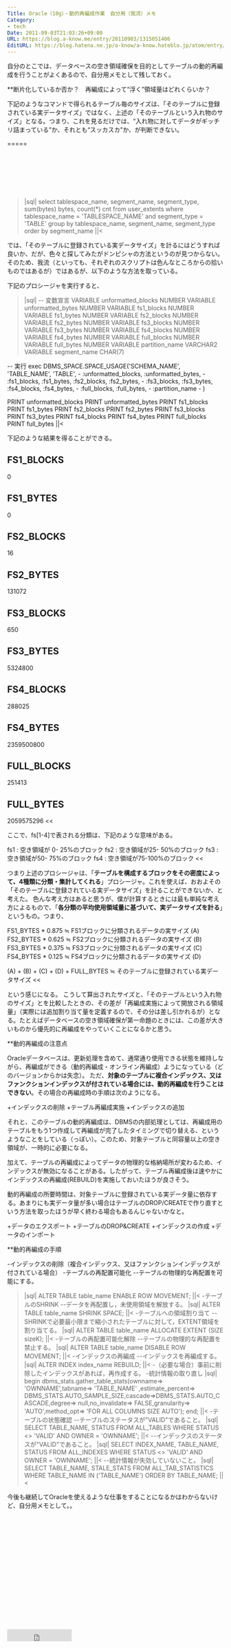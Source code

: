 ```yaml
---
Title: Oracle（10g）・動的再編成作業　自分用（我流）メモ
Category:
- tech
Date: 2011-09-03T21:03:26+09:00
URL: https://blog.a-know.me/entry/20110903/1315051406
EditURL: https://blog.hatena.ne.jp/a-know/a-know.hateblo.jp/atom/entry/12921228815727979462
---
```





自分のとこでは、データベースの空き領域確保を目的としてテーブルの動的再編成を行うことがよくあるので、自分用メモとして残しておく。



**断片化しているか否か？　再編成によって“浮く”領域量はどれくらいか？

下記のようなコマンドで得られるテーブル毎のサイズは、「そのテーブルに登録されている実データサイズ」ではなく、上述の「そのテーブルという入れ物のサイズ」となる。つまり、これを見るだけでは、“入れ物に対してデータがギッチリ詰まっている”か、それとも“スッカスカ”か、が判断できない。

=====

<script async src="//pagead2.googlesyndication.com/pagead/js/adsbygoogle.js"></script>
<!-- article-top -->
<ins class="adsbygoogle"
     style="display:inline-block;width:728px;height:90px"
     data-ad-client="ca-pub-3463034538369189"
     data-ad-slot="8367620130"></ins>
<script>
(adsbygoogle = window.adsbygoogle || []).push({});
</script>


>|sql|
select tablespace_name, segment_name, segment_type, sum(bytes) bytes, count(*) cnt
from user_extents
where tablespace_name = 'TABLESPACE_NAME' and
segment_type = 'TABLE'
group by tablespace_name, segment_name, segment_type
order by segment_name
||<


では、「そのテーブルに登録されている実データサイズ」を計るにはどうすれば良いか、だが、色々と探してみたがドンピシャの方法というのが見つからない。そのため、我流（といっても、それぞれのスクリプトは色んなところからの拾いものではあるが）ではあるが、以下のような方法を取っている。


下記のプロシージャを実行すると、


>|sql|
-- 変数宣言
VARIABLE unformatted_blocks NUMBER
VARIABLE unformatted_bytes  NUMBER
VARIABLE fs1_blocks         NUMBER
VARIABLE fs1_bytes          NUMBER
VARIABLE fs2_blocks         NUMBER
VARIABLE fs2_bytes          NUMBER
VARIABLE fs3_blocks         NUMBER
VARIABLE fs3_bytes          NUMBER
VARIABLE fs4_blocks         NUMBER
VARIABLE fs4_bytes          NUMBER
VARIABLE full_blocks        NUMBER
VARIABLE full_bytes         NUMBER
VARIABLE partition_name     VARCHAR2
VARIABLE segment_name       CHAR(7)

-- 実行
exec DBMS_SPACE.SPACE_USAGE('SCHEMA_NAME', 'TABLE_NAME', 'TABLE', -
       :unformatted_blocks, :unformatted_bytes, -
       :fs1_blocks, :fs1_bytes, :fs2_blocks, :fs2_bytes, -
       :fs3_blocks, :fs3_bytes, :fs4_blocks, :fs4_bytes, -
       :full_blocks, :full_bytes, -
       :partition_name -
)

PRINT unformatted_blocks
PRINT unformatted_bytes
PRINT fs1_blocks
PRINT fs1_bytes
PRINT fs2_blocks
PRINT fs2_bytes
PRINT fs3_blocks
PRINT fs3_bytes
PRINT fs4_blocks
PRINT fs4_bytes
PRINT full_blocks
PRINT full_bytes
||<


下記のような結果を得ることができる。


>>
FS1_BLOCKS
----------
0


 FS1_BYTES
----------
0


FS2_BLOCKS
----------
16


 FS2_BYTES
----------
131072


FS3_BLOCKS
----------
650


 FS3_BYTES
----------
5324800


FS4_BLOCKS
----------
288025


 FS4_BYTES
----------
2359500800


FULL_BLOCKS
-----------
251413


FULL_BYTES
----------
2059575296
<<



ここで、fs[1-4]で表される分類は、下記のような意味がある。


>>
fs1 : 空き領域が 0- 25%のブロック
fs2 : 空き領域が25- 50%のブロック
fs3 : 空き領域が50- 75%のブロック
fs4 : 空き領域が75-100%のブロック
<<


つまり上述のプロシージャは、「<span class="deco" style="font-weight:bold;">テーブルを構成するブロックをその密度によって、4種類に分類・集計してくれる</span>」プロシージャ。これを使えば、おおよその「そのテーブルに登録されている実データサイズ」を計ることができないか、と考えた。
色んな考え方はあると思うが、僕が計算するときには最も単純な考え方によるもので、「<span class="deco" style="font-weight:bold;">各分類の平均使用領域量に基づいて、実データサイズを計る</span>」というもの。つまり、


>>
FS1_BYTES * 0.875 ≒ FS1ブロックに分類されるデータの実サイズ (A)
FS2_BYTES * 0.625 ≒ FS2ブロックに分類されるデータの実サイズ (B)
FS3_BYTES * 0.375 ≒ FS3ブロックに分類されるデータの実サイズ (C)
FS4_BYTES * 0.125 ≒ FS4ブロックに分類されるデータの実サイズ (D)

(A) + (B) + (C) + (D) + FULL_BYTES ≒ そのテーブルに登録されている実データサイズ
<<


という感じになる。
こうして算出されたサイズと、「そのテーブルという入れ物のサイズ」とを比較したときの、その差が「再編成実施によって開放される領域量」（実際には追加割り当て量を定義するので、その分は差し引かれるが）となる。たとえばデータベースの空き領域確保が第一命題のときには、この差が大きいものから優先的に再編成をやっていくことになるかと思う。



**動的再編成の注意点

Oracleデータベースは、更新処理を含めて、通常通り使用できる状態を維持しながら、再編成ができる（動的再編成・オンライン再編成）ようになっている（どのバージョンからかは失念）。
ただ、<span class="deco" style="font-weight:bold;">対象のテーブルに複合インデックス、又はファンクションインデックスが付されている場合には、動的再編成を行うことはできない</span>。その場合の再編成時の手順は次のようになる。



+インデックスの削除
+テーブル再編成実施
+インデックスの追加



それと、このテーブルの動的再編成は、DBMSの内部処理としては、再編成用のテーブルをもう1つ作成して再編成が完了したタイミングで切り替える、というようなことをしている（っぽい）。このため、対象テーブルと同容量以上の空き領域が、一時的に必要になる。

加えて、テーブルの再編成によってデータの物理的な格納場所が変わるため、インデックスが無効になることがある。したがって、テーブル再編成後は速やかにインデックスの再編成(REBUILD)を実施しておいたほうが良さそう。

動的再編成の所要時間は、対象テーブルに登録されている実データ量に依存する。あまりにも実データ量が多い場合はテーブルのDROP/CREATEで作り直すという方法を取ったほうが早く終わる場合もあるんじゃないかなと。



+データのエクスポート
+テーブルのDROP&CREATE
+インデックスの作成
+データのインポート



**動的再編成の手順

-インデックスの削除（複合インデックス、又はファンクションインデックスが付されている場合）
-テーブルの再配置可能化
--テーブルの物理的な再配置を可能にする。
>|sql|
ALTER TABLE table_name ENABLE ROW MOVEMENT;
||<
-テーブルのSHRINK
--データを再配置し，未使用領域を解放する。
>|sql|
ALTER TABLE table_name SHRINK SPACE;
||<
-テーブルへの領域割り当て
--SHRINKで必要最小限まで縮小されたテーブルに対して，EXTENT領域を割り当てる。
>|sql|
ALTER TABLE table_name ALLOCATE EXTENT (SIZE sizeK);
||<
-テーブルの再配置可能化解除
--テーブルの物理的な再配置を禁止する。
>|sql|
ALTER TABLE table_name DISABLE ROW MOVEMENT;
||<
-インデックスの再編成
--インデックスを再編成する。
>|sql|
ALTER INDEX index_name REBUILD;
||<
-（必要な場合）事前に削除したインデックスがあれば，再作成する。
-統計情報の取り直し
>|sql|
begin 
dbms_stats.gather_table_stats(ownname=> 'OWNNAME',tabname=> 'TABLE_NAME' ,estimate_percent=> DBMS_STATS.AUTO_SAMPLE_SIZE,cascade=>DBMS_STATS.AUTO_CASCADE,degree=> null,no_invalidate=> FALSE,granularity=> 'AUTO',method_opt=> 'FOR ALL COLUMNS SIZE AUTO'); 
end;
||<
-テーブルの状態確認
--テーブルのステータスが"VALID"であること。
>|sql|
SELECT TABLE_NAME, STATUS FROM ALL_TABLES WHERE STATUS <> 'VALID' AND OWNER = 'OWNNAME';
||<
--インデックスのステータスが"VALID"であること。
>|sql|
SELECT INDEX_NAME, TABLE_NAME, STATUS FROM ALL_INDEXES WHERE STATUS <> 'VALID' AND OWNER = 'OWNNAME';
||<
--統計情報が失効していないこと。
>|sql|
SELECT TABLE_NAME, STALE_STATS FROM ALL_TAB_STATISTICS WHERE TABLE_NAME IN ('TABLE_NAME') ORDER BY TABLE_NAME;
||<





今後も継続してOracleを使えるような仕事をすることになるかはわからないけど、自分用メモとして。。


<script async src="//pagead2.googlesyndication.com/pagead/js/adsbygoogle.js"></script>
<!-- article-bottom2 -->
<ins class="adsbygoogle"
     style="display:inline-block;width:300px;height:250px"
     data-ad-client="ca-pub-3463034538369189"
     data-ad-slot="5274552934"></ins>
<script>
(adsbygoogle = window.adsbygoogle || []).push({});
</script>


<iframe src="http://blog.hatena.ne.jp/a-know/a-know.hateblo.jp/subscribe/iframe" allowtransparency="true" frameborder="0" scrolling="no" width="150" height="28"></iframe>
